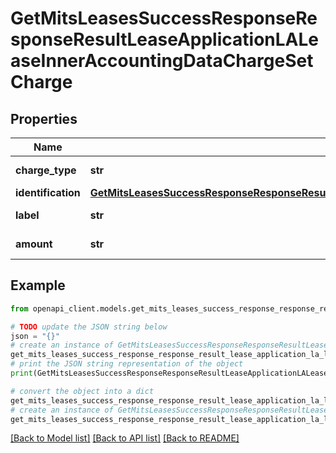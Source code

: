 # GetMitsLeasesSuccessResponseResponseResultLeaseApplicationLALeaseInnerAccountingDataChargeSetCharge


## Properties

Name | Type | Description | Notes
------------ | ------------- | ------------- | -------------
**charge_type** | **str** | Type of the charge | 
**identification** | [**GetMitsLeasesSuccessResponseResponseResultLeaseApplicationLALeaseInnerAccountingDataChargeSetChargeIdentification**](GetMitsLeasesSuccessResponseResponseResultLeaseApplicationLALeaseInnerAccountingDataChargeSetChargeIdentification.md) |  | 
**label** | **str** | Label for the charge | 
**amount** | **str** | Amount of the charge | 

## Example

```python
from openapi_client.models.get_mits_leases_success_response_response_result_lease_application_la_lease_inner_accounting_data_charge_set_charge import GetMitsLeasesSuccessResponseResponseResultLeaseApplicationLALeaseInnerAccountingDataChargeSetCharge

# TODO update the JSON string below
json = "{}"
# create an instance of GetMitsLeasesSuccessResponseResponseResultLeaseApplicationLALeaseInnerAccountingDataChargeSetCharge from a JSON string
get_mits_leases_success_response_response_result_lease_application_la_lease_inner_accounting_data_charge_set_charge_instance = GetMitsLeasesSuccessResponseResponseResultLeaseApplicationLALeaseInnerAccountingDataChargeSetCharge.from_json(json)
# print the JSON string representation of the object
print(GetMitsLeasesSuccessResponseResponseResultLeaseApplicationLALeaseInnerAccountingDataChargeSetCharge.to_json())

# convert the object into a dict
get_mits_leases_success_response_response_result_lease_application_la_lease_inner_accounting_data_charge_set_charge_dict = get_mits_leases_success_response_response_result_lease_application_la_lease_inner_accounting_data_charge_set_charge_instance.to_dict()
# create an instance of GetMitsLeasesSuccessResponseResponseResultLeaseApplicationLALeaseInnerAccountingDataChargeSetCharge from a dict
get_mits_leases_success_response_response_result_lease_application_la_lease_inner_accounting_data_charge_set_charge_from_dict = GetMitsLeasesSuccessResponseResponseResultLeaseApplicationLALeaseInnerAccountingDataChargeSetCharge.from_dict(get_mits_leases_success_response_response_result_lease_application_la_lease_inner_accounting_data_charge_set_charge_dict)
```
[[Back to Model list]](../README.md#documentation-for-models) [[Back to API list]](../README.md#documentation-for-api-endpoints) [[Back to README]](../README.md)


